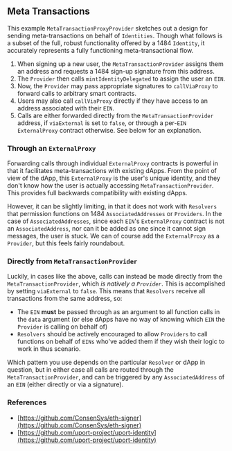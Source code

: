 ## Meta Transactions

This example `MetaTransactionProxyProvider` sketches out a design for sending meta-transactions on behalf of `Identities`. Though what follows is a subset of the full, robust functionality offered by a 1484 `Identity`, it accurately represents a fully functioning meta-transactional flow.

1. When signing up a new user, the `MetaTransactionProvider` assigns them an address and requests a 1484 sign-up signature from this address.
2. The `Provider` then calls `mintIdentityDelegated` to assign the user an `EIN`.
3. Now, the `Provider` may pass appropriate signatures to `callViaProxy` to forward calls to arbitrary smart contracts.
4. Users may also call `callViaProxy` directly if they have access to an address associated with their `EIN`.
5. Calls are either forwarded directly from the `MetaTransactionProvider` address, if `viaExternal` is set to `false`, or through a per-`EIN` `ExternalProxy` contract otherwise. See below for an explanation.

### Through an `ExternalProxy`
Forwarding calls through individual `ExternalProxy` contracts is powerful in that it facilitates meta-transactions with existing dApps. From the point of view of the dApp, this `ExternalProxy` is the user's unique identity, and they don't know how the user is actually accessing `MetaTransactionProvider`. This provides full backwards compatibility with existing dApps.

However, it can be slightly limiting, in that it does not work with `Resolvers` that permission functions on 1484 `AssociatedAddresses` or `Providers`. In the case of `AssociatedAddresses`, since each `EIN`'s `ExternalProxy` contract is not an `AssociatedAddress`, nor can it be added as one since it cannot sign messages, the user is stuck. We can of course add the `ExternalProxy` as a `Provider`, but this feels fairly roundabout.

### Directly from `MetaTransactionProvider`
Luckily, in cases like the above, calls can instead be made directly from the `MetaTransactionProvider`, which *is natively a `Provider`*. This is accomplished by setting `viaExternal` to `false`. This means that `Resolvers` receive all transactions from the same address, so:
- The `EIN` **must** be passed through as an argument to all function calls in the `data` argument (or else dApps have no way of knowing which `EIN` the `Provider` is calling on behalf of)
- `Resolvers` should be actively encouraged to allow `Providers` to call functions on behalf of `EINs` who've added them if they wish their logic to work in thus scenario.

Which pattern you use depends on the particular `Resolver` or dApp in question, but in either case all calls are routed through the `MetaTransactionProvider`, and can be triggered by any `AssociatedAddress` of an `EIN` (either directly or via a signature).

### References
- [https://github.com/ConsenSys/eth-signer](https://github.com/ConsenSys/eth-signer)
- [https://github.com/uport-project/uport-identity](https://github.com/uport-project/uport-identity)
